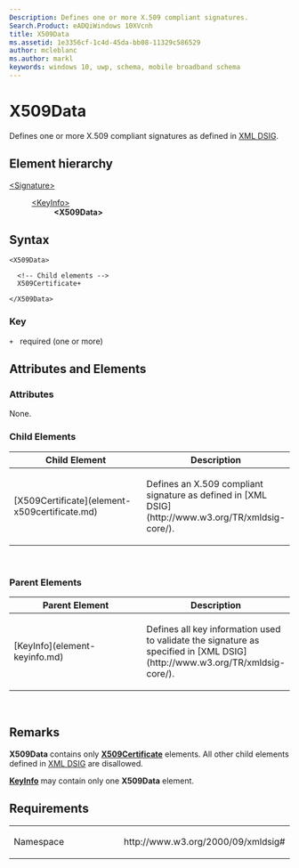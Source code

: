 ```yaml
---
Description: Defines one or more X.509 compliant signatures.
Search.Product: eADQiWindows 10XVcnh
title: X509Data
ms.assetid: 1e3356cf-1c4d-45da-bb08-11329c586529
author: mcleblanc
ms.author: markl
keywords: windows 10, uwp, schema, mobile broadband schema
---
```


# X509Data


Defines one or more X.509 compliant signatures as defined in [XML DSIG](http://www.w3.org/TR/xmldsig-core/).

## Element hierarchy

<dl>
<dt><a href="element-signature.md">&lt;Signature&gt;</a></dt>
<dd>
<dl>
<dt><a href="element-keyinfo.md">&lt;KeyInfo&gt;</a></dt>
<dd><b>&lt;X509Data&gt;</b></dd>
</dl>
</dd>
</dl>

## Syntax

``` syntax
<X509Data>

  <!-- Child elements -->
  X509Certificate+

</X509Data>
```

### Key

`+`   required (one or more)

## Attributes and Elements


### Attributes

None.

### Child Elements

<table>
<colgroup>
<col width="50%" />
<col width="50%" />
</colgroup>
<thead>
<tr class="header">
<th>Child Element</th>
<th>Description</th>
</tr>
</thead>
<tbody>
<tr class="odd">
<td>[X509Certificate](element-x509certificate.md)</td>
<td><p>Defines an X.509 compliant signature as defined in [XML DSIG](http://www.w3.org/TR/xmldsig-core/).</p></td>
</tr>
</tbody>
</table>

 

### Parent Elements

<table>
<colgroup>
<col width="50%" />
<col width="50%" />
</colgroup>
<thead>
<tr class="header">
<th>Parent Element</th>
<th>Description</th>
</tr>
</thead>
<tbody>
<tr class="odd">
<td>[KeyInfo](element-keyinfo.md)</td>
<td><p>Defines all key information used to validate the signature as specified in [XML DSIG](http://www.w3.org/TR/xmldsig-core/).</p></td>
</tr>
</tbody>
</table>

 

## Remarks

**X509Data** contains only [**X509Certificate**](element-x509certificate.md) elements. All other child elements defined in [XML DSIG](http://www.w3.org/TR/xmldsig-core/) are disallowed.

[**KeyInfo**](element-keyinfo.md) may contain only one **X509Data** element.

## Requirements

<table>
<colgroup>
<col width="50%" />
<col width="50%" />
</colgroup>
<tbody>
<tr class="odd">
<td><p>Namespace</p></td>
<td><p>http://www.w3.org/2000/09/xmldsig#</p></td>
</tr>
</tbody>
</table>

 

 



